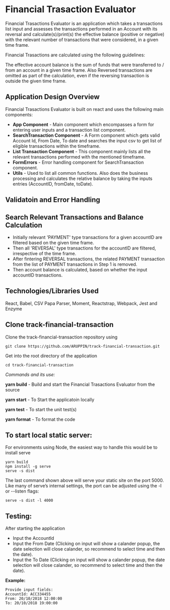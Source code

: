 # Financial Trasaction Evaluator

Financial Trasactions Evaluator is an application which takes a transactions list input and assesses the transactions performed in an Account with its reversal and calculate(s)/print(s) the effective balance (positive or negative) with the relevant number of transactions that were considered, in a given time frame.

Financial Trasactions are calculated using the following guidelines:

The effective account balance is the sum of funds that were transferred to / from an account in a given time frame.
Also Reversed transactions are omitted as part of the calculation, even if the reversing transaction is outside the given time frame.

## Application Design Overview

Financial Trasactions Evaluator is built on react and uses the following main components:

- **App Component** - Main component which encompasses a form for entering user inputs and a transaction list component.
- **SearchTransaction Component** - A Form component which gets valid Account Id, From Date, To date and searches the input csv to get list of eligible transactions within the timeframe.
- **List Transaction Component** - This component mainly lists all the relevant transactions performed with the mentioned timeframe.
- **FormErrors** - Error handling component for SearchTransaction component.
- **Utils** - Used to list all common functions. Also does the business processing and calculates the relative balance by taking the inputs entries (AccountID, fromDate, toDate).

## Validatoin and Error Handling

## Search Relevant Transactions and Balance Calculation

- Initially relevant 'PAYMENT' type transactions for a given accountID are filtered based on the given time frame.
- Then all 'REVERSAL' type transactions for the accountID are filtered, irrespective of the time frame.
- After fintering REVERSAL transactions, the related PAYMENT transaction from the list of PAYMENT transactions in Step 1 is removed.
- Then account balance is calculated, based on whether the input accountID transactions.

## Technologies/Libraries Used

React, Babel, CSV Papa Parser, Moment, Reactstrap, Webpack, Jest and Enzyme

## Clone track-financial-transaction

Clone the track-financial-transaction repository using

```
git clone https://github.com/ARUPPIN/track-financial-transaction.git
```

Get into the root directory of the application

```
cd track-financial-transaction
```

_Commands and its use:_

**yarn build** - Build and start the Financial Trasactions Evaluator from the source

**yarn start** - To Start the applicatoin locally

**yarn test** - To start the unit test(s)

**yarn format** - To format the code

## To start local static server:

For environments using Node, the easiest way to handle this would be to install serve

```
yarn build
npm install -g serve
serve -s dist
```

The last command shown above will serve your static site on the port 5000. Like many of serve’s internal settings, the port can be adjusted using the -l or --listen flags:

```
serve -s dist -l 4000
```

## Testing:

After starting the application

- Input the AccountId
- Input the From Date (Clicking on input will show a calander popup, the date selection will close calander, so recommend to select time and then the date).
- Input the To Date (Clicking on input will show a calander popup, the date selection will close calander, so recommend to select time and then the date).

**Example:**

```
Provide input fields:
AccountId: ACC334455
From: 20/10/2018 12:00:00
To: 20/10/2018 19:00:00
```
